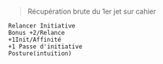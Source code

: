 > Récupération brute du 1er jet sur cahier
```
Relancer Initiative 
Bonus +2/Relance
+1Init/Affinité
+1 Passe d'initiative
Posture(intuition)
```
